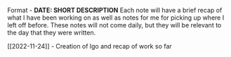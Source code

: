 Format - **DATE: SHORT DESCRIPTION**
Each note will have a brief recap of what I have been working on as well as notes for me for picking up where I left off before. These notes will not come daily, but they will be relevant to the day that they were written.

[[2022-11-24]] - Creation of lgo and recap of work so far
